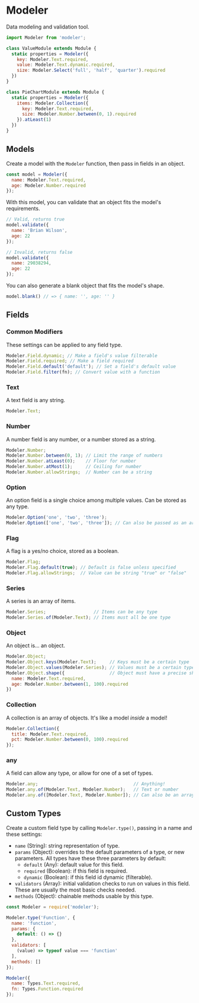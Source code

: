 # Modeler

Data modeling and validation tool.

```js
import Modeler from 'modeler';

class ValueModule extends Module {
  static properties = Modeler({
    key: Modeler.Text.required,
    value: Modeler.Text.dynamic.required,
    size: Modeler.Select('full', 'half', 'quarter').required
  })
}

class PieChartModule extends Module {
  static properties = Modeler({
    items: Modeler.Collection({
      key: Modeler.Text.required,
      size: Modeler.Number.between(0, 1).required
    }).atLeast(1)
  })
}
```

## Models

Create a model with the `Modeler` function, then pass in fields in an object.

```js
const model = Modeler({
  name: Modeler.Text.required,
  age: Modeler.Number.required
});
```

With this model, you can validate that an object fits the model's requirements.

```js
// Valid, returns true
model.validate({
  name: 'Brian Wilson',
  age: 22
});

// Invalid, returns false
model.validate({
  name: 29038294,
  age: 22
});
```

You can also generate a blank object that fits the model's shape.

```js
model.blank() // => { name: '', age: '' }
```

## Fields

### Common Modifiers

These settings can be applied to any field type.

```js
Modeler.Field.dynamic; // Make a field's value filterable
Modeler.Field.required; // Make a field required
Modeler.Field.default('default'); // Set a field's default value
Modeler.Field.filter(fn); // Convert value with a function
```

### Text

A text field is any string.

```js
Modeler.Text;
```

### Number

A number field is any number, or a number stored as a string.

```js
Modeler.Number;
Modeler.Number.between(0, 1); // Limit the range of numbers
Modeler.Number.atLeast(0);    // Floor for number
Modeler.Number.atMost(1);     // Ceiling for number
Modeler.Number.allowStrings;  // Number can be a string
```

### Option

An option field is a single choice among multiple values. Can be stored as any type.

```js
Modeler.Option('one', 'two', 'three');
Modeler.Option(['one', 'two', 'three']); // Can also be passed as an array
```

### Flag

A flag is a yes/no choice, stored as a boolean.

```js
Modeler.Flag;
Modeler.Flag.default(true); // Default is false unless specified
Modeler.Flag.allowStrings;  // Value can be string "true" or "false"
```

### Series

A series is an array of items.

```js
Modeler.Series;                  // Items can be any type
Modeler.Series.of(Modeler.Text); // Items must all be one type
```

### Object

An object is... an object.

```js
Modeler.Object;
Modeler.Object.keys(Modeler.Text);     // Keys must be a certain type
Modeler.Object.values(Modeler.Series); // Values must be a certain type
Modeler.Object.shape({                 // Object must have a precise shape
  name: Modeler.Text.required,
  age: Modeler.Number.between(1, 100).required
})
```

### Collection

A collection is an array of objects. It's like a model *inside* a model!

```js
Modeler.Collection({
  title: Modeler.Text.required,
  pct: Modeler.Number.between(0, 100).required
});
```

### any

A field can allow any type, or allow for one of a set of types.

```js
Modeler.any;                                    // Anything!
Modeler.any.of(Modeler.Text, Modeler.Number);   // Text or number
Modeler.any.of([Modeler.Text, Modeler.Number]); // Can also be an array
```

## Custom Types

Create a custom field type by calling `Modeler.type()`, passing in a name and these settings:

- `name` (String): string representation of type.
- `params` (Object): overrides to the default parameters of a type, or new parameters. All types have these three parameters by default:
  - `default` (Any): default value for this field.
  - `required` (Boolean): if this field is required.
  - `dynamic` (Boolean): if this field id dynamic (filterable).
- `validators` (Array): initial validation checks to run on values in this field. These are usually the most basic checks needed.
- `methods` (Object): chainable methods usable by this type.

```js
const Modeler = require('modeler');

Modeler.type('Function', {
  name: 'function',
  params: {
    default: () => {}
  },
  validators: [
    (value) => typeof value === 'function'
  ],
  methods: []
});

Modeler({
  name: Types.Text.required,
  fn: Types.Function.required
});
```
